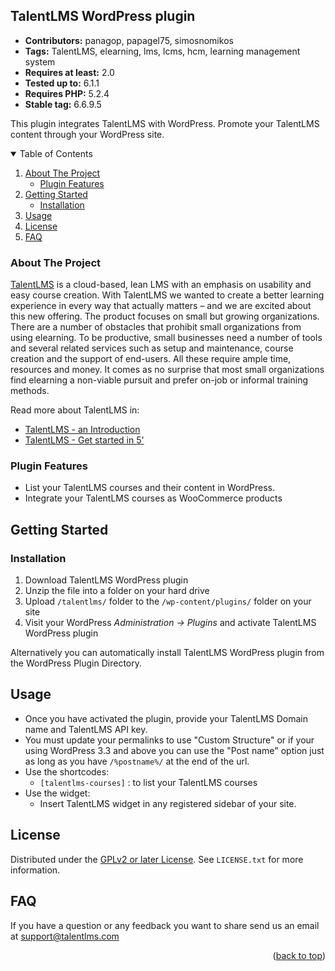 <a name="readme-top"></a>
## TalentLMS WordPress plugin

* **Contributors:** panagop, papagel75, simosnomikos
* **Tags:** TalentLMS, elearning, lms, lcms, hcm, learning management system
* **Requires at least:** 2.0
* **Tested up to:** 6.1.1
* **Requires PHP:** 5.2.4
* **Stable tag:** 6.6.9.5

This plugin integrates TalentLMS with WordPress. Promote your TalentLMS content through your WordPress site.

<!-- TABLE OF CONTENTS -->
<details open>
  <summary>Table of Contents</summary>
  <ol>
    <li>
      <a href="#about-the-project">About The Project</a>
      <ul>
        <li><a href="#plugin-features">Plugin Features</a></li>
      </ul>
    </li>
    <li>
      <a href="#getting-started">Getting Started</a>
      <ul>
        <li><a href="#installation">Installation</a></li>
      </ul>
    </li>
    <li><a href="#usage">Usage</a></li>
    <li><a href="#license">License</a></li>
	<li><a href="#faq">FAQ</a></li>
  </ol>
</details>

### About The Project

[TalentLMS](http://www.talentlms.com/ "TalentLMS super-easy, cloud-based learning platform") is a cloud-based, lean LMS with an emphasis on usability and easy course creation. With TalentLMS we wanted to create a better learning experience in every way that actually matters – and we are excited about this new offering. The product focuses on small but growing organizations. There are a number of obstacles that prohibit small organizations from using elearning. To be productive, small businesses need a number of tools and several related services such as setup and maintenance, course creation and the support of end-users. All these require ample time, resources and money. It comes as no surprise that most small organizations find elearning a non-viable pursuit and prefer on-job or informal training methods.

Read more about TalentLMS in:

* [TalentLMS - an Introduction](https://www.talentlms.com/blog/talentlms-an-introduction/ "TalentLMS - an Introduction")
* [TalentLMS - Get started in 5'](https://www.talentlms.com/blog/talentlms-get-started-in-5/ "TalentLMS - Get started in 5'")

### Plugin Features

* List your TalentLMS courses and their content in WordPress.
* Integrate your TalentLMS courses as WooCommerce products

## Getting Started

### Installation

1. Download TalentLMS WordPress plugin
2. Unzip the file into a folder on your hard drive
3. Upload `/talentlms/` folder to the `/wp-content/plugins/` folder on your site
4. Visit your WordPress _Administration -> Plugins_ and activate TalentLMS WordPress plugin

Alternatively you can automatically install TalentLMS WordPress plugin from the  WordPress Plugin Directory. 

## Usage

* Once you have activated the plugin, provide your TalentLMS Domain name and TalentLMS API key.
* You must update your permalinks to use "Custom Structure" or if your using WordPress 3.3 and above you can use the "Post name" option just as long as you have `/%postname%/` at the end of the url.
* Use the shortcodes:
	* `[talentlms-courses]` : to list your TalentLMS courses
* Use the widget:
	* Insert TalentLMS widget in any registered sidebar of your site.

## License

Distributed under the [GPLv2 or later License](http://www.gnu.org/licenses/gpl-2.0.html). See `LICENSE.txt` for more information.

## FAQ

If you have a question or any feedback you want to share send us an email at [support@talentlms.com](mailto:support@talentlms.com 'support')

<p align="right">(<a href="#readme-top">back to top</a>)</p>
